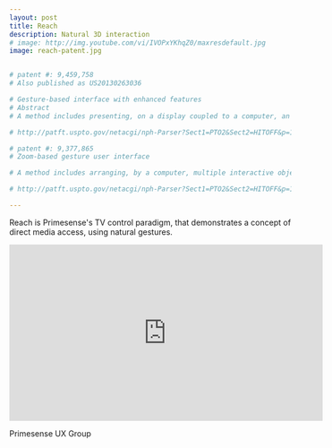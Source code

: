 ```yaml
---
layout: post
title: Reach
description: Natural 3D interaction
# image: http://img.youtube.com/vi/IVOPxYKhqZ0/maxresdefault.jpg
image: reach-patent.jpg


# patent #: 9,459,758
# Also published as	US20130263036

# Gesture-based interface with enhanced features 
# Abstract
# A method includes presenting, on a display coupled to a computer, an image of a keyboard comprising multiple keys, and receiving a sequence of three-dimensional (3D) maps including a hand of a user positioned in proximity to the display. An initial portion of the sequence of 3D maps is processed to detect a transverse gesture performed by a hand of a user positioned in proximity to the display, and a cursor is presented on the display at a position indicated by the transverse gesture. While presenting the cursor in proximity to the one of the multiple keys, one of the multiple keys is selected upon detecting a grab gesture followed by a pull gesture followed by a release gesture in a subsequent portion of the sequence of 3D maps.

# http://patft.uspto.gov/netacgi/nph-Parser?Sect1=PTO2&Sect2=HITOFF&p=1&u=%2Fnetahtml%2FPTO%2Fsearch-bool.html&r=1&f=G&l=50&co1=AND&d=PTXT&s1=weissenstern&OS=weissenstern&RS=weissenstern

# patent #: 9,377,865
# Zoom-based gesture user interface 

# A method includes arranging, by a computer, multiple interactive objects as a hierarchical data structure, each node of the hierarchical data structure associated with a respective one of the multiple interactive objects, and presenting, on a display coupled to the computer, a first subset of the multiple interactive objects that are associated with one or more child nodes of one of the multiple interactive objects. A sequence of three-dimensional (3D) maps including at least part of a hand of a user positioned in proximity to the display is received, and the hand performing a transverse gesture followed by a grab gesture followed by a longitudinal gesture followed by an execute gesture is identified in the sequence of three-dimensional (3D) maps, and an operation associated with the selected object is accordingly performed.

# http://patft.uspto.gov/netacgi/nph-Parser?Sect1=PTO2&Sect2=HITOFF&p=1&u=%2Fnetahtml%2FPTO%2Fsearch-bool.html&r=2&f=G&l=50&co1=AND&d=PTXT&s1=weissenstern&OS=weissenstern&RS=weissenstern

---
```


Reach is Primesense's TV control paradigm, that demonstrates a concept of direct media access, using natural gestures.

<iframe width="560" height="315" src="http://www.youtube.com/embed/IVOPxYKhqZ0" frameborder="0" allowfullscreen></iframe>

Primesense UX Group